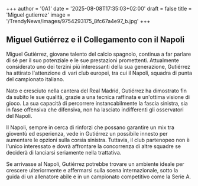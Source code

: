 +++
author = '0A1'
date = '2025-08-08T17:35:03+02:00'
draft = false
title = 'Miguel gutierrez'
image = '/TrendyNews/images/9754293175_8fc67a4e97_b.jpg'
+++

## Miguel Gutiérrez e il Collegamento con il Napoli

Miguel Gutiérrez, giovane talento del calcio spagnolo, continua a far parlare di sé per il suo potenziale e le sue prestazioni promettenti. Attualmente considerato uno dei terzini più interessanti della sua generazione, Gutiérrez ha attirato l'attenzione di vari club europei, tra cui il Napoli, squadra di punta del campionato italiano.

Nato e cresciuto nella cantera del Real Madrid, Gutiérrez ha dimostrato fin da subito le sue qualità, grazie a una tecnica raffinata e un'ottima visione di gioco. La sua capacità di percorrere instancabilmente la fascia sinistra, sia in fase offensiva che difensiva, non ha lasciato indifferenti gli osservatori del Napoli.

Il Napoli, sempre in cerca di rinforzi che possano garantire un mix tra gioventù ed esperienza, vede in Gutiérrez un possibile innesto per aumentare le opzioni sulla corsia sinistra. Tuttavia, il club partenopeo non è l'unico interessato e dovrà affrontare la concorrenza di altre squadre se deciderà di lanciarsi seriamente nella trattativa.

Se arrivasse al Napoli, Gutiérrez potrebbe trovare un ambiente ideale per crescere ulteriormente e affermarsi sulla scena internazionale, sotto la guida di un allenatore abile e in un campionato competitivo come la Serie A.